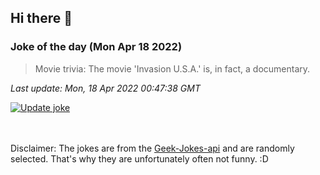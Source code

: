 ## Hi there 👋

### Joke of the day (Mon Apr 18 2022)
<!-- joke -->
>Movie trivia: The movie 'Invasion U.S.A.' is, in fact, a documentary.
<!-- /joke -->

*Last update: Mon, 18 Apr 2022 00:47:38 GMT*

[![Update joke](https://github.com/nclskfm/nclskfm/actions/workflows/joke.yml/badge.svg)](https://github.com/nclskfm/nclskfm/actions/workflows/joke.yml)

<br><br>
Disclaimer: The jokes are from the [Geek-Jokes-api](https://github.com/sameerkumar18/geek-joke-api) and are randomly selected. That's why they are unfortunately often not funny. :D
